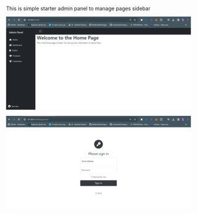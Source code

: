 This is simple starter admin panel to manage pages sidebar

![alt text](https://raw.githubusercontent.com/pankaj046/Simple-Admin-Panel/master/screenshot/dashboard.png)


![alt text](https://raw.githubusercontent.com/pankaj046/Simple-Admin-Panel/master/screenshot/login.png)
